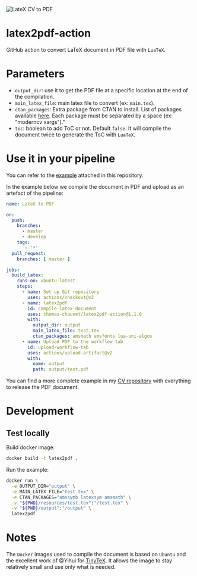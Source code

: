 ![LateX CV to PDF](https://github.com/thomas-chauvet/latex2pdf-action/workflows/LateX%20CV%20to%20PDF/badge.svg)

# latex2pdf-action

GitHub action to convert LaTeX document in PDF file with `LuaTeX`.

# Parameters

- `output_dir`: use it to get the PDF file at a specific location at the end of the compilation.
- `main_latex_file`: main latex file to convert (ex: `main.tex`).
- `ctan_packages`: Extra package from CTAN to install. List of packages available [here](http://mirror.ctan.org/systems/texlive/tlnet/archive). Each package must be separated by a space (ex: "moderncv xargs")."
- `toc`: boolean to add ToC or not. Default `false`. It will compile the document twice to generate the ToC with `LuaTeX`.

# Use it in your pipeline

You can refer to the [example](https://github.com/thomas-chauvet/latex2pdf-action/blob/master/.github/workflows/test.yml) attached in this repository.

In the example below we compile the document in PDF and upload as an artefact of the pipeline:

```yml
name: LateX to PDF

on:
  push:
    branches: 
      - master
      - develop
    tags:
       - '*'
  pull_request:
    branches: [ master ]

jobs:
  build_latex:
    runs-on: ubuntu-latest
    steps:
      - name: Set up Git repository
        uses: actions/checkout@v2
      - name: latex2pdf
        id: compile-latex-document
        uses: thomas-chauvet/latex2pdf-action@1.1.0
        with:
          output_dir: output
          main_latex_file: test.tex
          ctan_packages: amsmath amsfonts lua-uni-algos
      - name: Upload PDF to the workflow tab
        id: upload-workflow-tab
        uses: actions/upload-artifact@v2
        with:
          name: output
          path: output/test.pdf
```

You can find a more complete example in my [CV repository](https://github.com/thomas-chauvet/cv_latex) with everything to release the PDF document.

# Development

## Test locally

Build docker image:
```bash
docker build -t latex2pdf .
```

Run the example:
```bash
docker run \
  -e OUTPUT_DIR="output" \
  -e MAIN_LATEX_FILE="test.tex" \
  -e CTAN_PACKAGES="amssymb latexsym amsmath" \
  -v "${PWD}/resources/test.tex":"/test.tex" \
  -v "${PWD}/output":"/output" \
  latex2pdf
```

# Notes

The `Docker` images used to compile the document is based on `Ubuntu` and the excellent work of @Yihui for [TinyTeX](https://github.com/yihui/tinytex). It allows the image to stay relatively small and use only what is needed.
